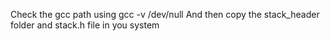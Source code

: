 Check the gcc path using gcc -v /dev/null
And then copy the stack_header folder and stack.h file in you system
